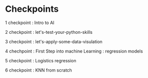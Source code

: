 # Checkpoints

1 checkpoint : Intro to AI

2 checkpoint : let's-test-your-python-skills

3 checkpoint : let's-apply-some-data-visulation

4 chechpoint : First Step into machine Learning : regression models

5 checkpoint : Logistics regression

6 checkpoint : KNN from scratch 
